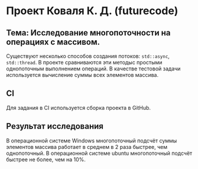 # Проект Коваля К. Д. (futurecode)

## Тема: Исследование многопоточности на операциях с массивом.

Существуют несколько способов создания потоков: `std::async`, `std::thread`.
В проекте сравниваются эти методыс простыми однопоточным выполнением операций.
В качестве тестовой задачи используется вычисление суммы всех элементов массива.

## CI

Для задания в CI используется сборка проекта в GitHub.

## Результат исследования

В операционной системе Windows многопоточный подсчёт суммы элементов массива работает в среднем в 2 раза быстрее, чем однопоточный.
В операционной системе ubuntu многопоточный подсчёт быстрее не более, чем на 10%.